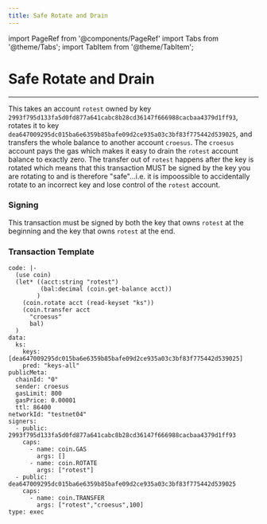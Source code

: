 ```yaml
---
title: Safe Rotate and Drain
---
```


import PageRef from '@components/PageRef'
import Tabs from '@theme/Tabs';
import TabItem from '@theme/TabItem';

# Safe Rotate and Drain

---

This takes an account `rotest` owned by key `2993f795d133fa5d0fd877a641cabc8b28cd36147f666988cacbaa4379d1ff93`, rotates it to key `dea647009295dc015ba6e6359b85bafe09d2ce935a03c3bf83f775442d539025`, and transfers the whole balance to another account `croesus`. The `croesus` account pays the gas which makes it easy to drain the `rotest` account balance to exactly zero. The transfer out of `rotest` happens after the key is rotated which means that this transaction MUST be signed by the key you are rotating to and is therefore "safe"...i.e. it is impoossible to accidentally rotate to an incorrect key and lose control of the `rotest` account.

### Signing <a href="#signing" id="signing"></a>

This transaction must be signed by both the key that owns `rotest` at the beginning and the key that owns `rotest` at the end.

### Transaction Template <a href="#transaction-template" id="transaction-template"></a>

```
code: |-
  (use coin)
  (let* ((acct:string "rotest")
         (bal:decimal (coin.get-balance acct))
        )
    (coin.rotate acct (read-keyset "ks"))
    (coin.transfer acct
      "croesus"
      bal)
  )
data:
  ks:
    keys: [dea647009295dc015ba6e6359b85bafe09d2ce935a03c3bf83f775442d539025]
    pred: "keys-all"
publicMeta:
  chainId: "0"
  sender: croesus
  gasLimit: 800
  gasPrice: 0.00001
  ttl: 86400
networkId: "testnet04"
signers:
  - public: 2993f795d133fa5d0fd877a641cabc8b28cd36147f666988cacbaa4379d1ff93
    caps:
      - name: coin.GAS
        args: []
      - name: coin.ROTATE
        args: ["rotest"]
  - public: dea647009295dc015ba6e6359b85bafe09d2ce935a03c3bf83f775442d539025
    caps:
      - name: coin.TRANSFER
        args: ["rotest","croesus",100]
type: exec
```
